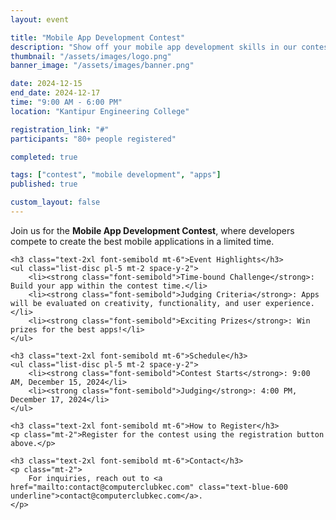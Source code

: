 ```yaml
---
layout: event

title: "Mobile App Development Contest"
description: "Show off your mobile app development skills in our contest and stand a chance to win amazing prizes!"
thumbnail: "/assets/images/logo.png"
banner_image: "/assets/images/banner.png"

date: 2024-12-15
end_date: 2024-12-17
time: "9:00 AM - 6:00 PM"
location: "Kantipur Engineering College"

registration_link: "#"
participants: "80+ people registered"

completed: true

tags: ["contest", "mobile development", "apps"]
published: true

custom_layout: false
---
```


<div class="prose max-w-none mx-auto my-8">
    <p class="text-lg">
        Join us for the <strong class="font-bold">Mobile App Development Contest</strong>, where developers compete to create the best mobile applications in a limited time.
    </p>

    <h3 class="text-2xl font-semibold mt-6">Event Highlights</h3>
    <ul class="list-disc pl-5 mt-2 space-y-2">
        <li><strong class="font-semibold">Time-bound Challenge</strong>: Build your app within the contest time.</li>
        <li><strong class="font-semibold">Judging Criteria</strong>: Apps will be evaluated on creativity, functionality, and user experience.</li>
        <li><strong class="font-semibold">Exciting Prizes</strong>: Win prizes for the best apps!</li>
    </ul>

    <h3 class="text-2xl font-semibold mt-6">Schedule</h3>
    <ul class="list-disc pl-5 mt-2 space-y-2">
        <li><strong class="font-semibold">Contest Starts</strong>: 9:00 AM, December 15, 2024</li>
        <li><strong class="font-semibold">Judging</strong>: 4:00 PM, December 17, 2024</li>
    </ul>

    <h3 class="text-2xl font-semibold mt-6">How to Register</h3>
    <p class="mt-2">Register for the contest using the registration button above.</p>

    <h3 class="text-2xl font-semibold mt-6">Contact</h3>
    <p class="mt-2">
        For inquiries, reach out to <a href="mailto:contact@computerclubkec.com" class="text-blue-600 underline">contact@computerclubkec.com</a>.
    </p>
</div>
